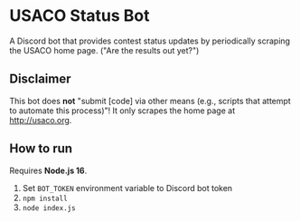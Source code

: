 # USACO Status Bot
A Discord bot that provides contest status updates by periodically scraping the USACO home page. ("Are the results out yet?")

## Disclaimer
This bot does **not** "submit \[code] via other means (e.g., scripts that attempt to automate this process)"! It only scrapes the home page at http://usaco.org.

## How to run
Requires **Node.js 16**.
1. Set `BOT_TOKEN` environment variable to Discord bot token
2. `npm install`
3. `node index.js`